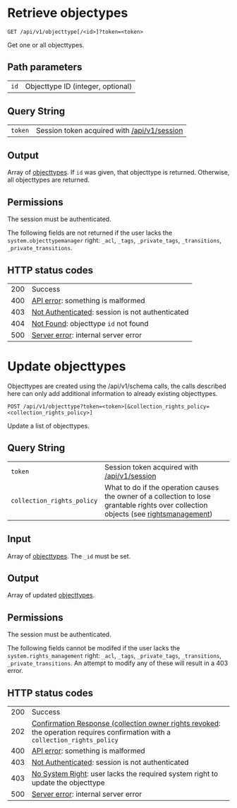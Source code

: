 # Retrieve objectypes

    GET /api/v1/objecttype[/<id>]?token=<token>

Get one or all objecttypes.

## Path parameters

|   |   |
|---|---|
| `id` | Objecttype ID (integer, optional) |

## Query String

|   |   |
|---|---|
| `token` | Session token acquired with [/api/v1/session](/technical/api/session/session.html) |

## Output

Array of [objecttypes](/technical/types/objecttype/objecttype.html). If `id` was given, that objecttype is returned. Otherwise, all
objecttypes are returned.

## Permissions

The session must be authenticated.

The following fields are not returned if the user lacks the `system.objecttypemanager` right:
`_acl`, `_tags`, `_private_tags`, `_transitions`, `_private_transitions`.

## HTTP status codes

|   |   |
|---|---|
| 200 | Success |
| 400 | [API error](/technical/errors/errors.html#api_error): something is malformed |
| 403 | [Not Authenticated](/technical/errors/errors.html#not_authenticated): session is not authenticated |
| 404 | [Not Found](/technical/errors/errors.html#not_found): objecttype `id` not found |
| 500 | [Server error](/technical/errors/errors.html#server_error): internal server error |





# Update objecttypes

Objecttypes are created using the /api/v1/schema calls, the calls described
here can only add additional information to already existing objecttypes.

    POST /api/v1/objecttype?token=<token>[&collection_rights_policy=<collection_rights_policy>]

Update a list of objecttypes.

## Query String

|   |   |
|---|---|
| `token` | Session token acquired with [/api/v1/session](/technical/api/session/session.html) |
| `collection_rights_policy` | What to do if the operation causes the owner of a collection to lose grantable rights over collection objects (see [rightsmanagement](/technical/rightsmanagement/rightsmanagement.html#collection_rights_policy)) |

## Input

Array of [objecttypes](/technical/types/objecttype/objecttype.html). The `_id` must be set.

## Output

Array of updated [objecttypes](/technical/types/objecttype/objecttype.html).

## Permissions

The session must be authenticated.

The following fields cannot be modifed if the user lacks the `system.rights_management` right:
`_acl`, `_tags`, `_private_tags`, `_transitions`, `_private_transitions`.
An attempt to modify any of these will result in a 403 error.

## HTTP status codes

|   |   |
|---|---|
| 200 | Success |
| 202 | [Confirmation Response (collection owner rights revoked](/technical/confirmation/confirmation.html#corr): the operation requires confirmation with a `collection_rights_policy` |
| 400 | [API error](/technical/errors/errors.html#api_error): something is malformed |
| 403 | [Not Authenticated](/technical/errors/errors.html#not_authenticated): session is not authenticated |
| 403 | [No System Right](/technical/errors/errors.html#no_system_right): user lacks the required system right to update the objecttype |
| 500 | [Server error](/technical/errors/errors.html#server_error): internal server error |
